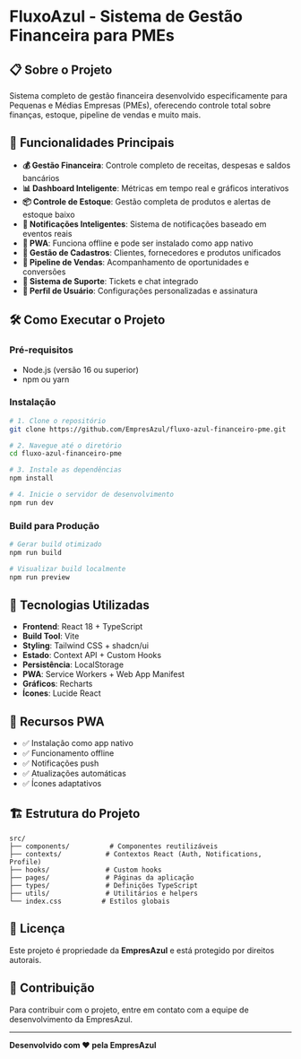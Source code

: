 # FluxoAzul - Sistema de Gestão Financeira para PMEs

## 📋 Sobre o Projeto

Sistema completo de gestão financeira desenvolvido especificamente para Pequenas e Médias Empresas (PMEs), oferecendo controle total sobre finanças, estoque, pipeline de vendas e muito mais.

## 🚀 Funcionalidades Principais

- **💰 Gestão Financeira**: Controle completo de receitas, despesas e saldos bancários
- **📊 Dashboard Inteligente**: Métricas em tempo real e gráficos interativos
- **📦 Controle de Estoque**: Gestão completa de produtos e alertas de estoque baixo
- **🔔 Notificações Inteligentes**: Sistema de notificações baseado em eventos reais
- **📱 PWA**: Funciona offline e pode ser instalado como app nativo
- **👥 Gestão de Cadastros**: Clientes, fornecedores e produtos unificados
- **🎯 Pipeline de Vendas**: Acompanhamento de oportunidades e conversões
- **💬 Sistema de Suporte**: Tickets e chat integrado
- **👤 Perfil de Usuário**: Configurações personalizadas e assinatura

## 🛠️ Como Executar o Projeto

### Pré-requisitos
- Node.js (versão 16 ou superior)
- npm ou yarn

### Instalação

```bash
# 1. Clone o repositório
git clone https://github.com/EmpresAzul/fluxo-azul-financeiro-pme.git

# 2. Navegue até o diretório
cd fluxo-azul-financeiro-pme

# 3. Instale as dependências
npm install

# 4. Inicie o servidor de desenvolvimento
npm run dev
```

### Build para Produção

```bash
# Gerar build otimizado
npm run build

# Visualizar build localmente
npm run preview
```

## 🔧 Tecnologias Utilizadas

- **Frontend**: React 18 + TypeScript
- **Build Tool**: Vite
- **Styling**: Tailwind CSS + shadcn/ui
- **Estado**: Context API + Custom Hooks
- **Persistência**: LocalStorage
- **PWA**: Service Workers + Web App Manifest
- **Gráficos**: Recharts
- **Ícones**: Lucide React

## 📱 Recursos PWA

- ✅ Instalação como app nativo
- ✅ Funcionamento offline
- ✅ Notificações push
- ✅ Atualizações automáticas
- ✅ Ícones adaptativos

## 🏗️ Estrutura do Projeto

```
src/
├── components/          # Componentes reutilizáveis
├── contexts/           # Contextos React (Auth, Notifications, Profile)
├── hooks/              # Custom hooks
├── pages/              # Páginas da aplicação
├── types/              # Definições TypeScript
├── utils/              # Utilitários e helpers
└── index.css          # Estilos globais
```

## 📄 Licença

Este projeto é propriedade da **EmpresAzul** e está protegido por direitos autorais.

## 🤝 Contribuição

Para contribuir com o projeto, entre em contato com a equipe de desenvolvimento da EmpresAzul.

---

**Desenvolvido com ❤️ pela EmpresAzul**

